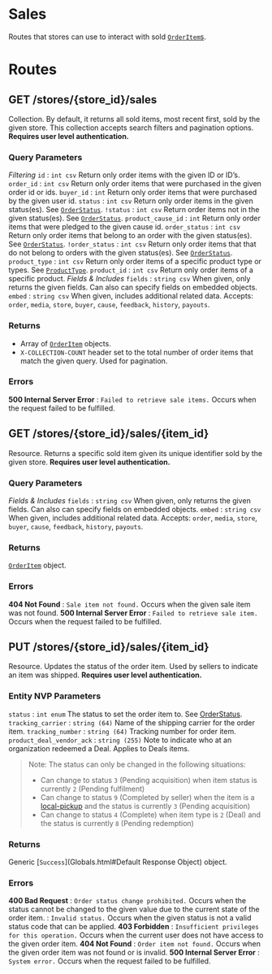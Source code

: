 # Sales

Routes that stores can use to interact with sold [`OrderItem`s](Objects.html#OrderItem).


# Routes

## GET /stores/{store_id}/sales

Collection. By default, it returns all sold items, most recent first, sold by the given store. This collection accepts search filters and pagination options. **Requires user level authentication.**


### Query Parameters

*Filtering*
`id`
:   `int csv` Return only order items with the given ID or ID’s.
`order_id`
:   `int csv` Return only order items that were purchased in the given order id or ids.
`buyer_id`
:   `int` Return only order items that were purchased by the given user id.
`status`
:   `int csv` Return only order items in the given status(es). See [`OrderStatus`](Constants.html#OrderStatus).
`!status`
:   `int csv` Return order items not in the given status(es). See [`OrderStatus`](Constants.html#OrderStatus).
`product_cause_id`
:   `int` Return only order items that were pledged to the given cause id.
`order_status`
:   `int csv` Return only order items that belong to an order with the given status(es). See [`OrderStatus`](Constants.html#OrderStatus).
`!order_status`
:   `int csv` Return only order items that that do not belong to orders with the given status(es). See [`OrderStatus`](Constants.html#OrderStatus).
`product_type`
:   `int csv` Return only order items of a specific product type or types. See [`ProductType`](Constants.html#ProductType).
`product_id`
:   `int csv` Return only order items of a specific product.
*Fields & Includes*
`fields`
:   `string csv` When given, only returns the given fields. Can also can specify fields on embedded objects.
`embed`
:   `string csv` When given, includes additional related data. Accepts: `order`, `media`, `store`, `buyer`, `cause`, `feedback`, `history`, `payouts`.

### Returns

* Array of [`OrderItem`](Objects.html#OrderItem) objects.
* `X-COLLECTION-COUNT` header set to the total number of order items that match the given query. Used for pagination.

### Errors

**500 Internal Server Error**
:   `Failed to retrieve sale items.` Occurs when the request failed to be fulfilled.



## GET /stores/{store_id}/sales/{item_id}

Resource. Returns a specific sold item given its unique identifier sold by the given store. **Requires user level authentication.**

### Query Parameters

*Fields & Includes*
`fields`
:   `string csv` When given, only returns the given fields. Can also can specify fields on embedded objects.
`embed`
:   `string csv` When given, includes additional related data. Accepts: `order`, `media`, `store`, `buyer`, `cause`, `feedback`, `history`, `payouts`.

### Returns

[`OrderItem`](Objects.html#OrderItem) object.

### Errors

**404 Not Found**
:   `Sale item not found.` Occurs when the given sale item was not found.
**500 Internal Server Error**
:   `Failed to retrieve sale item.` Occurs when the request failed to be fulfilled.



## PUT /stores/{store_id}/sales/{item_id}

Resource. Updates the status of the order item. Used by sellers to indicate an item was shipped. **Requires user level authentication.**


### Entity NVP Parameters

`status`
:   `int enum` The status to set the order item to. See [OrderStatus](Constants.html#OrderStatus).
`tracking_carrier`
:   `string (64)` Name of the shipping carrier for the order item.
`tracking_number`
:   `string (64)` Tracking number for order item.
`product_deal_vendor_ack`
:   `string (255)` Note to indicate who at an organization redeemed a Deal. Applies to Deals items.

> Note: The status can only be changed in the following situations:
> * Can change to status `3` (Pending acquisition) when item status is currently `2` (Pending fulfilment)
> * Can change to status `9` (Completed by seller) when the item is a [local-pickup](Constants.html#ShippingDescription) and the status is currently `3` (Pending acquisition)
> * Can change to status `4` (Complete) when item type is `2` (Deal) and the status is currently `8` (Pending redemption)

### Returns

Generic [`Success`](Globals.html#Default Response Object) object.

### Errors

**400 Bad Request**
:   `Order status change prohibited.` Occurs when the status cannot be changed to the given value due to the current state of the order item.
:   `Invalid status.` Occurs when the given status is not a valid status code that can be applied.
**403 Forbidden**
:   `Insufficient privileges for this operation.` Occurs when the current user does not have access to the given order item.
**404 Not Found**
:   `Order item not found.` Occurs when the given order item was not found or is invalid.
**500 Internal Server Error**
:   `System error.` Occurs when the request failed to be fulfilled.


